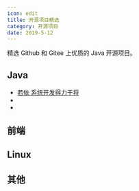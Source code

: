 ```yaml
---
icon: edit
title: 开源项目精选
category: 开源项目
date: 2019-5-12
---
```


精选 Github 和 Gitee 上优质的 Java 开源项目。

## Java

- [若依 系统开发得力干将](https://gitee.com/y_project) 
- 
- 

## 前端

## Linux

## 其他

